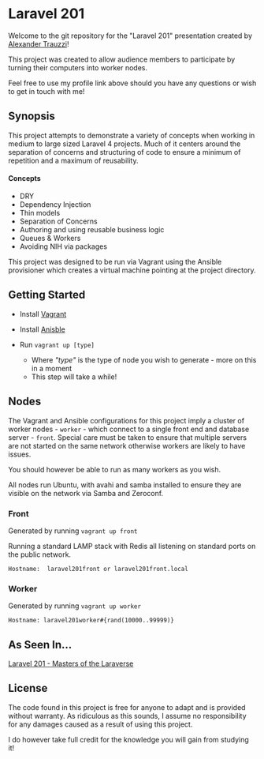# Laravel 201

Welcome to the git repository for the "Laravel 201" presentation created by [Alexander Trauzzi](http://profiles.google.com/atrauzzi)!

This project was created to allow audience members to participate by turning their computers into worker nodes.

Feel free to use my profile link above should you have any questions or wish to get in touch with me!


## Synopsis

This project attempts to demonstrate a variety of concepts when working in medium to large sized Laravel 4 projects.  Much of it centers around the
separation of concerns and structuring of code to ensure a minimum of repetition and a maximum of reusability.

#### Concepts
 - DRY
 - Dependency Injection
 - Thin models
 - Separation of Concerns
 - Authoring and using reusable business logic
 - Queues & Workers
 - Avoiding NIH via packages


This project was designed to be run via Vagrant using the Ansible provisioner which creates a virtual machine pointing at the project directory.

## Getting Started

 - Install [Vagrant](http://vagrantup.com)

 - Install [Anisble](http://www.ansible.com/home)

 - Run `vagrant up [type]`
    - Where *"type"* is the type of node you wish to generate - more on this in a moment
    - This step will take a while!


## Nodes

The Vagrant and Ansible configurations for this project imply a cluster of worker nodes - `worker` - which connect to a single front end and database server - `front`.
Special care must be taken to ensure that multiple servers are not started on the same network otherwise workers are likely to have issues.

You should however be able to run as many workers as you wish.

All nodes run Ubuntu, with avahi and samba installed to ensure they are visible on the network via Samba and Zeroconf.


### Front

Generated by running `vagrant up front`

Running a standard LAMP stack with Redis all listening on standard ports on the public network.

    Hostname:  laravel201front or laravel201front.local


### Worker

Generated by running `vagrant up worker`

    Hostname: laravel201worker#{rand(10000..99999)}


## As Seen In...

[Laravel 201 - Masters of the Laraverse](http://www.meetup.com/Winnipeg-PHP/events/183045462/)


## License

The code found in this project is free for anyone to adapt and is provided without warranty.  As ridiculous as this sounds, I assume no responsibility for any damages caused as a result of using this project.

I do however take full credit for the knowledge you will gain from studying it!